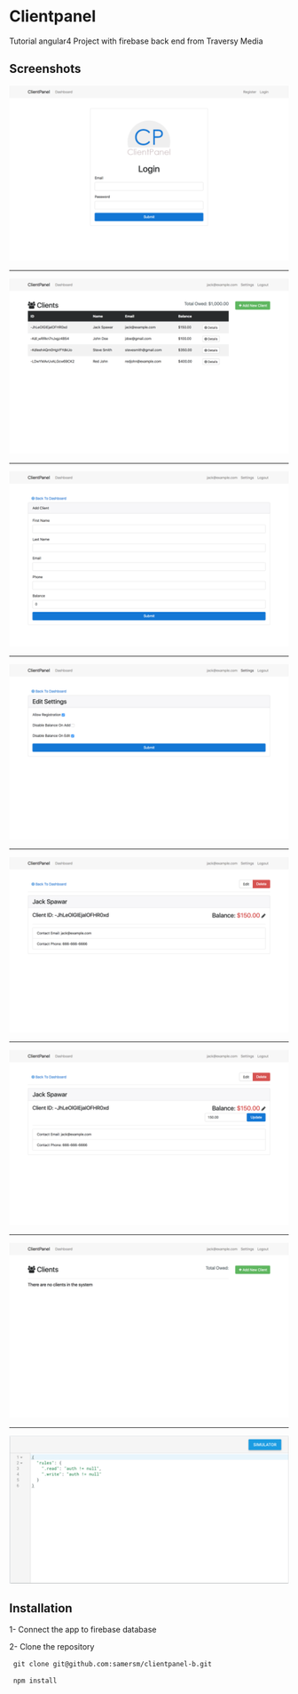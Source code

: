 # Clientpanel

Tutorial angular4 Project with firebase back end from Traversy Media

## Screenshots

![screenshot_001](https://raw.githubusercontent.com/samersm/clientpanel-b/master/readme_img/img_001.png)
___
![screenshot_002](https://raw.githubusercontent.com/samersm/clientpanel-b/master/readme_img/img_002.png)
___
![screenshot_003](https://raw.githubusercontent.com/samersm/clientpanel-b/master/readme_img/img_003.png)
___
![screenshot_004](https://raw.githubusercontent.com/samersm/clientpanel-b/master/readme_img/img_004.png)
___
![screenshot_005](https://raw.githubusercontent.com/samersm/clientpanel-b/master/readme_img/img_005.png)
___
![screenshot_006](https://raw.githubusercontent.com/samersm/clientpanel-b/master/readme_img/img_006.png)
___
![screenshot_007](https://raw.githubusercontent.com/samersm/clientpanel-b/master/readme_img/img_007.png)
___
![screenshot_008](https://raw.githubusercontent.com/samersm/clientpanel-b/master/readme_img/img_008.png)

## Installation

1- Connect the app to firebase database

2- Clone the repository
 ```
  git clone git@github.com:samersm/clientpanel-b.git
 ```

 ```
  npm install
 ```
